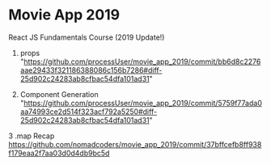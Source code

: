 # Movie App 2019

React JS Fundamentals Course (2019 Update!)

1. props
"https://github.com/processUser/movie_app_2019/commit/bb6d8c2276aae29433f321186388086c156b7286#diff-25d902c24283ab8cfbac54dfa101ad31"

2. Component Generation 
"https://github.com/processUser/movie_app_2019/commit/5759f77ada0aa74993ce2d514f323acf792a5250#diff-25d902c24283ab8cfbac54dfa101ad31"

3 .map Recap
https://github.com/nomadcoders/movie_app_2019/commit/37bffcefb8ff938f179eaa2f7aa03d0d4db9bc5d
